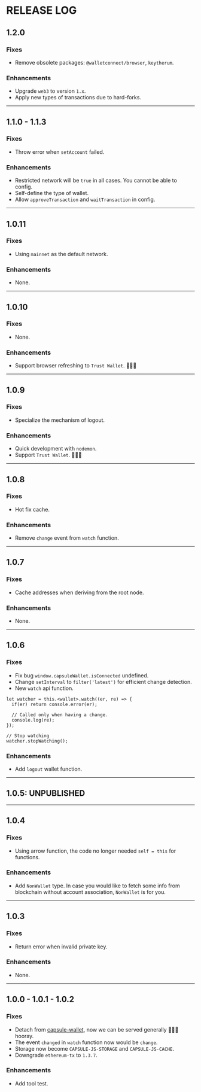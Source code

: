 # RELEASE LOG

## 1.2.0

### Fixes

* Remove obsolete packages: `@walletconnect/browser`, `keytherum`.

### Enhancements

* Upgrade `web3` to version `1.x`.
* Apply new types of transactions due to hard-forks.

---

## 1.1.0 - 1.1.3

### Fixes

* Throw error when `setAccount` failed.

### Enhancements

* Restricted network will be `true` in all cases. You cannot be able to config.
* Self-define the type of wallet.
* Allow `approveTransaction` and `waitTransaction` in config.

---

## 1.0.11

### Fixes

* Using `mainnet` as the default network.

### Enhancements

* None.

---

## 1.0.10

### Fixes

* None.

### Enhancements

* Support browser refreshing to `Trust Wallet`. 🎉🎉🎉

---

## 1.0.9

### Fixes

* Specialize the mechanism of logout.

### Enhancements

* Quick development with `nodemon`.
* Support `Trust Wallet`. 🎉🎉🎉

---

## 1.0.8

### Fixes

* Hot fix cache.

### Enhancements

* Remove `change` event from `watch` function.

---

## 1.0.7

### Fixes

* Cache addresses when deriving from the root node.

### Enhancements

* None.

---

## 1.0.6

### Fixes

* Fix bug `window.capsuleWallet.isConnected` undefined.
* Change `setInterval` to `filter('latest')` for efficient change detection.
* New `watch` api function.

```
let watcher = this.<wallet>.watch((er, re) => {
  if(er) return console.error(er);

  // Called only when having a change.
  console.log(re);
});

// Stop watching
watcher.stopWatching();
```

### Enhancements

* Add `logout` wallet function.

---

## 1.0.5: UNPUBLISHED

---

## 1.0.4

### Fixes

* Using arrow function, the code no longer needed `self = this` for functions.

### Enhancements

* Add `NonWallet` type. In case you would like to fetch some info from blockchain without account association, `NonWallet` is for you.

---

## 1.0.3

### Fixes

* Return error when invalid private key.

### Enhancements

* None.

---

## 1.0.0 - 1.0.1 - 1.0.2

### Fixes

* Detach from [capsule-wallet](https://github.com/kambria-platform/capsule-wallet), now we can be served generally 🎉🎉🎉 hooray.
* The event `changed` in `watch` function now would be `change`.
* Storage now become `CAPSULE-JS-STORAGE` and `CAPSULE-JS-CACHE`. 
* Downgrade `ethereum-tx` to `1.3.7`.

### Enhancements

* Add tool test.